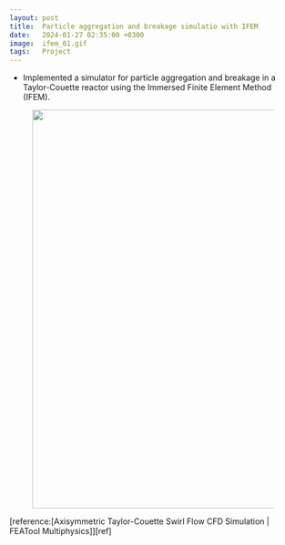 ```yaml
---
layout: post
title:  Particle aggregation and breakage simulatio with IFEM
date:   2024-01-27 02:35:00 +0300
image:  ifem_01.gif
tags:   Project
---
```

* Implemented a simulator for particle aggregation and breakage in a Taylor-Couette reactor using the Immersed Finite Element Method (IFEM).

<figure>
<img src="/wanki/images/ifem_02.jpg" alt="" data-action="zoom" style="display: block; margin: 0 auto; width: 700px;;" class="">
</figure>
[reference:[Axisymmetric Taylor-Couette Swirl Flow CFD Simulation | FEATool Multiphysics]][ref]


[ref]: https://www.youtube.com/watch?v=Fnz8uftHCEg